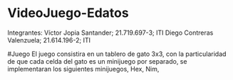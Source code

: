 # VideoJuego-Edatos
Integrantes: 
Víctor Jopia Santander; 21.719.697-3; ITI
Diego Contreras Valenzuela; 21.614.196-2; ITI 

#Juego
El juego consistira en un tablero de gato 3x3, con la particularidad de que cada celda del gato es un minijuego por separado, se implementaran los siguientes minijuegos, Hex, Nim, 
